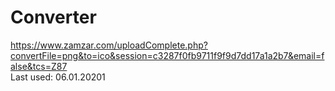 # Converter

https://www.zamzar.com/uploadComplete.php?convertFile=png&to=ico&session=c3287f0fb9711f9f9d7dd17a1a2b7&email=false&tcs=Z87   
Last used: 06.01.20201